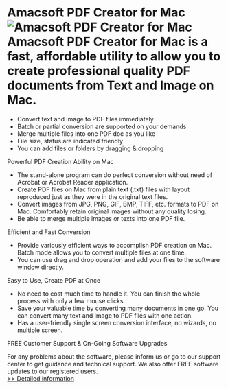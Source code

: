 # Amacsoft PDF Creator for Mac<br />![Amacsoft PDF Creator for Mac](https://mycommerce.akamaized.net/api/pimages/P300924569/BIG/300924569.PNG)<br />Amacsoft PDF Creator for Mac is a fast, affordable utility to allow you to create professional quality PDF documents from Text and Image on Mac.

- Convert text and image to PDF files immediately
- Batch or partial conversion are supported on your demands
- Merge multiple files into one PDF doc as you like
- File size, status are indicated friendly
- You can add files or folders by dragging & dropping

Powerful PDF Creation Ability on Mac

- The stand-alone program can do perfect conversion without need of Acrobat or Acrobat Reader application.
- Create PDF files on Mac from plain text (.txt) files with layout reproduced just as they were in the original text files.
- Convert images from JPG, PNG, GIF, BMP, TIFF, etc. formats to PDF on Mac. Comfortably retain original images without any quality losing.
- Be able to merge multiple images or texts into one PDF file.

Efficient and Fast Conversion

- Provide variously efficient ways to accomplish PDF creation on Mac. Batch mode allows you to convert multiple files at one time.
- You can use drag and drop operation and add your files to the software window directly.

Easy to Use, Create PDF at Once

- No need to cost much time to handle it. You can finish the whole process with only a few mouse clicks.
- Save your valuable time by converting many documents in one go. You can convert many text and image to PDF files with one action.
- Has a user-friendly single screen conversion interface, no wizards, no multiple screen.

FREE Customer Support & On-Going Software Upgrades

For any problems about the software, please inform us or go to our support center to get guidance and technical support. We also offer FREE software updates to our registered users.<br />[>> Detailed information](https://secure.shareit.com/shareit/product.html?productid=300924569&affiliateid=200057808)